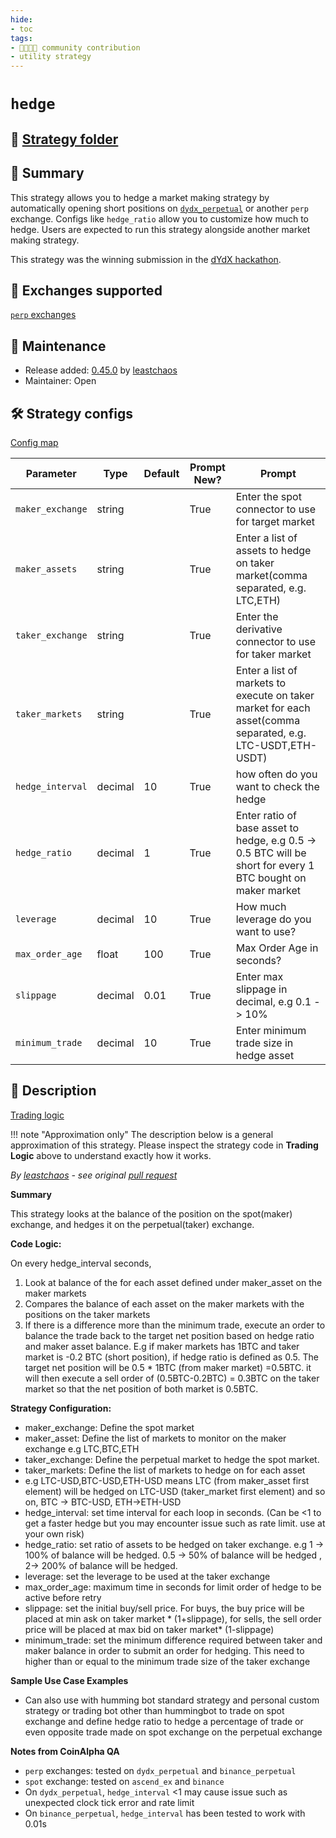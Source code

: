 ```yaml
---
hide:
- toc
tags:
- 👨‍👩‍👧‍👦 community contribution
- utility strategy
---
```


# `hedge`

## 📁 [Strategy folder](https://github.com/hummingbot/hummingbot/tree/master/hummingbot/strategy/hedge)

## 📝 Summary

This strategy allows you to hedge a market making strategy by automatically opening short positions on [`dydx_perpetual`](/exchanges/dydx-perpetual) or another `perp` exchange. Configs like `hedge_ratio` allow you to customize how much to hedge. Users are expected to run this strategy alongside another market making strategy.

This strategy was the winning submission in the [dYdX hackathon](https://hummingbot.io/blog/dYdX-Bounty-Winner-Announcement). 

## 🏦 Exchanges supported

[`perp` exchanges](/exchanges/#perp)

## 👷 Maintenance

* Release added: [0.45.0](/release-notes/0.45.0/) by [leastchaos](https://github.com/leastchaos)
* Maintainer: Open

## 🛠️ Strategy configs

[Config map](https://github.com/hummingbot/hummingbot/blob/master/hummingbot/strategy/hedge/hedge_config_map.py)

| Parameter                        | Type        | Default     | Prompt New? | Prompt                                                 |
|----------------------------------|-------------|-------------|-------------|--------------------------------------------------------|
| `maker_exchange`                 | string      |             | True        | Enter the spot connector to use for target market      |
| `maker_assets`                   | string      |             | True        | Enter a list of assets to hedge on taker market(comma separated, e.g. LTC,ETH) |
| `taker_exchange`                 | string      |             | True        | Enter the derivative connector to use for taker market |
| `taker_markets`                  | string      |             | True        | Enter a list of markets to execute on taker market for each asset(comma separated, e.g. LTC-USDT,ETH-USDT) |
| `hedge_interval`                 | decimal     | 10          | True        | how often do you want to check the hedge |
| `hedge_ratio`                    | decimal     | 1           | True        | Enter ratio of base asset to hedge, e.g 0.5 -> 0.5 BTC will be short for every 1 BTC bought on maker market |
| `leverage`                       | decimal     | 10          | True        | How much leverage do you want to use? |
| `max_order_age`                  | float       | 100         | True        | Max Order Age in seconds? |
| `slippage`                       | decimal     | 0.01        | True        | Enter max slippage in decimal, e.g 0.1 -> 10% |
| `minimum_trade`                  | decimal     | 10          | True        | Enter minimum trade size in hedge asset |

## 📓 Description

[Trading logic](https://github.com/hummingbot/hummingbot/blob/master/hummingbot/strategy/hedge/hedge.pyx)

!!! note "Approximation only"
    The description below is a general approximation of this strategy. Please inspect the strategy code in **Trading Logic** above to understand exactly how it works.

*By [leastchaos](https://github.com/leastchaos) - see original [pull request](https://github.com/hummingbot/hummingbot/pull/4121)*

**Summary**

This strategy looks at the balance of the position on the spot(maker) exchange, and hedges it on the perpetual(taker) exchange.

**Code Logic:**

On every hedge_interval seconds,
1. Look at balance of the for each asset defined under maker_asset on the maker markets
2. Compares the balance of each asset on the maker markets with the positions on the taker markets
3. If there is a difference more than the minimum trade, execute an order to balance the trade back to the target net position based on hedge ratio and maker asset balance.
E.g if maker markets has 1BTC and taker market is -0.2 BTC (short position), if hedge ratio is defined as 0.5.
The target net position will be 0.5 * 1BTC (from maker market) =0.5BTC.
it will then execute a sell order of (0.5BTC-0.2BTC) = 0.3BTC on the taker market so that the net position of both market is 0.5BTC.

**Strategy Configuration:**

- maker_exchange: Define the spot market
- maker_asset: Define the list of markets to monitor on the maker exchange e.g LTC,BTC,ETH
- taker_exchange: Define the perpetual market to hedge the spot market.
- taker_markets: Define the list of markets to hedge on for each asset
- e.g LTC-USD,BTC-USD,ETH-USD means LTC (from maker_asset first element) will be hedged on  LTC-USD (taker_market first element) and so on, BTC -> BTC-USD, ETH->ETH-USD
- hedge_interval: set time interval for each loop in seconds. (Can be <1 to get a faster hedge but you may encounter issue such as rate limit. use at your own risk)
- hedge_ratio: set ratio of assets to be hedged on taker exchange. e.g 1 -> 100% of balance will be hedged. 0.5 -> 50% of balance will be hedged , 2-> 200% of balance will be hedged.
- leverage: set the leverage to be used at the taker exchange
- max_order_age: maximum time in seconds for limit order of hedge to be active before retry
- slippage: set the initial buy/sell price. For buys, the buy price will be placed at min ask on taker market * (1+slippage), for sells, the sell order price will be placed at max bid on taker market* (1-slippage)
- minimum_trade: set the minimum difference required between taker and maker balance in order to submit an order for hedging. This need to higher than or equal to the minimum trade size of the taker exchange

**Sample Use Case Examples**

- Can also use with humming bot standard strategy and personal custom strategy or trading bot other than hummingbot to trade on spot exchange and define hedge ratio to hedge a percentage of trade or even opposite trade made on spot exchange on the perpetual exchange

**Notes from CoinAlpha QA**

- `perp` exchanges: tested on `dydx_perpetual` and `binance_perpetual`
- `spot` exchange: tested on `ascend_ex` and `binance`
- On `dydx_perpetual`, `hedge_interval` <1 may cause issue such as unexpected clock tick error and rate limit
- On `binance_perpetual`, `hedge_interval` has been tested to work with 0.01s